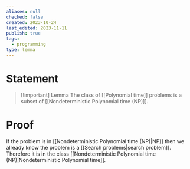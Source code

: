 ```yaml
---
aliases: null
checked: false
created: 2023-10-24
last_edited: 2023-11-11
publish: true
tags:
  - programming
type: lemma
---
```

# Statement

>[!important] Lemma
>The class of [[Polynomial time]] problems is a subset of [[Nondeterministic Polynomial time (NP)]].

# Proof

If the problem is in [[Nondeterministic Polynomial time (NP)|NP]] then we already know the problem is a [[Search problems|search problem]]. Therefore it is in the class [[Nondeterministic Polynomial time (NP)|Nondeterministic Polynomial time]].
